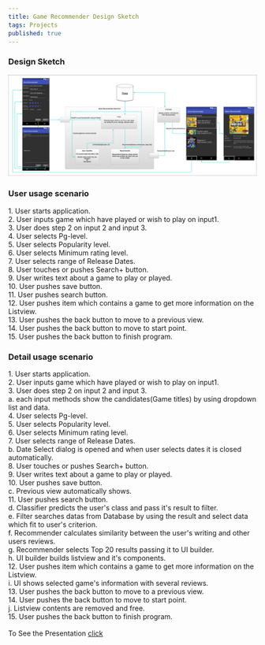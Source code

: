 ```yaml
---
title: Game Recommender Design Sketch
tags: Projects
published: true
---
```

<H3>
Design Sketch
</H3>
<img src="https://raw.githubusercontent.com/youngtakcho/recommender/master/Sketch.png"/>

<H3>
  User usage scenario <br>
</H3>
1. User starts application. <br>
2. User inputs game which have played or wish to play on input1. <br>
3. User does step 2 on input 2 and input 3. <br>
4. User selects Pg-level.<br>
5. User selects Popularity level.<br>
6. User selects Minimum rating level.<br>
7. User selects range of Release Dates.<br>
8. User touches or pushes Search+ button.<br>
9. User writes text about a game to play or played.<br>
10. User pushes save button.<br>
11. User pushes search button.<br>
12. User pushes item which contains a game to get more information on the Listview.<br>
13. User pushes the back button to move to a previous view.<br>
14. User pushes the back button to move to start point.<br>
15. User pushes the back button to finish program.<br>


<H3>
  Detail usage scenario <br>
</H3>
1. User starts application.<br>
2. User inputs game which have played or wish to play on input1.<br>
3. User does step 2 on input 2 and input 3.<br>
    a. each input methods show the candidates(Game titles) by using dropdown list and data.<br>
4. User selects Pg-level.<br>
5. User selects Popularity level.<br>
6. User selects Minimum rating level.<br>
7. User selects range of Release Dates.<br>
    b. Date Select dialog is opened and when user selects dates it is closed automatically.<br>
8. User touches or pushes Search+ button.<br>
9. User writes text about a game to play or played.<br>
10. User pushes save button.<br>
    c. Previous view automatically shows.<br>
11. User pushes search button.<br>
    d. Classifier predicts the user's class and pass it's result to filter.<br>
    e. Filter searches datas from Database by using the result and select data which fit to user's criterion. <br>
    f. Recommender calculates similarity between the user's writing and other users reviews.<br>
    g. Recommender selects Top 20 results passing it to UI builder.<br>
    h. UI builder builds listview and it's components.<br>
12. User pushes item which contains a game to get more information on the Listview.<br>
    i. UI shows selected game's information with several reviews.<br>
13. User pushes the back button to move to a previous view.<br>
14. User pushes the back button to move to start point.<br>
    j. Listview contents are removed and free.<br>
15. User pushes the back button to finish program.<br>

<br>
To See the Presentation <a href="https://1drv.ms/p/s!AgLMBfyzYYtXvS3woDkaWs4DhYt_">click</a>


<!--more-->



